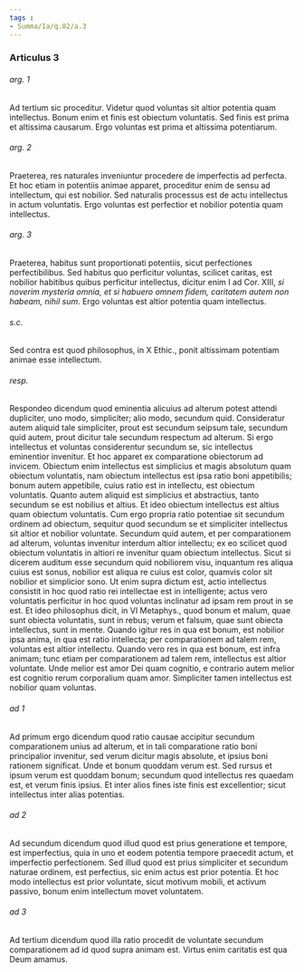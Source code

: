 ```yaml
---
tags : 
- Summa/Ia/q.82/a.3
---
```


### Articulus 3

###### arg. 1
Ad tertium sic proceditur. Videtur quod voluntas sit altior potentia quam intellectus. Bonum enim et finis est obiectum voluntatis. Sed finis est prima et altissima causarum. Ergo voluntas est prima et altissima potentiarum.

###### arg. 2
Praeterea, res naturales inveniuntur procedere de imperfectis ad perfecta. Et hoc etiam in potentiis animae apparet, proceditur enim de sensu ad intellectum, qui est nobilior. Sed naturalis processus est de actu intellectus in actum voluntatis. Ergo voluntas est perfectior et nobilior potentia quam intellectus.

###### arg. 3
Praeterea, habitus sunt proportionati potentiis, sicut perfectiones perfectibilibus. Sed habitus quo perficitur voluntas, scilicet caritas, est nobilior habitibus quibus perficitur intellectus, dicitur enim I ad Cor. XIII, *si noverim mysteria omnia, et si habuero omnem fidem, caritatem autem non habeam, nihil sum*. Ergo voluntas est altior potentia quam intellectus.

###### s.c.
Sed contra est quod philosophus, in X Ethic., ponit altissimam potentiam animae esse intellectum.

###### resp.
Respondeo dicendum quod eminentia alicuius ad alterum potest attendi dupliciter, uno modo, simpliciter; alio modo, secundum quid. Consideratur autem aliquid tale simpliciter, prout est secundum seipsum tale, secundum quid autem, prout dicitur tale secundum respectum ad alterum. Si ergo intellectus et voluntas considerentur secundum se, sic intellectus eminentior invenitur. Et hoc apparet ex comparatione obiectorum ad invicem. Obiectum enim intellectus est simplicius et magis absolutum quam obiectum voluntatis, nam obiectum intellectus est ipsa ratio boni appetibilis; bonum autem appetibile, cuius ratio est in intellectu, est obiectum voluntatis. Quanto autem aliquid est simplicius et abstractius, tanto secundum se est nobilius et altius. Et ideo obiectum intellectus est altius quam obiectum voluntatis. Cum ergo propria ratio potentiae sit secundum ordinem ad obiectum, sequitur quod secundum se et simpliciter intellectus sit altior et nobilior voluntate. Secundum quid autem, et per comparationem ad alterum, voluntas invenitur interdum altior intellectu; ex eo scilicet quod obiectum voluntatis in altiori re invenitur quam obiectum intellectus. Sicut si dicerem auditum esse secundum quid nobiliorem visu, inquantum res aliqua cuius est sonus, nobilior est aliqua re cuius est color, quamvis color sit nobilior et simplicior sono. Ut enim supra dictum est, actio intellectus consistit in hoc quod ratio rei intellectae est in intelligente; actus vero voluntatis perficitur in hoc quod voluntas inclinatur ad ipsam rem prout in se est. Et ideo philosophus dicit, in VI Metaphys., quod bonum et malum, quae sunt obiecta voluntatis, sunt in rebus; verum et falsum, quae sunt obiecta intellectus, sunt in mente. Quando igitur res in qua est bonum, est nobilior ipsa anima, in qua est ratio intellecta; per comparationem ad talem rem, voluntas est altior intellectu. Quando vero res in qua est bonum, est infra animam; tunc etiam per comparationem ad talem rem, intellectus est altior voluntate. Unde melior est amor Dei quam cognitio, e contrario autem melior est cognitio rerum corporalium quam amor. Simpliciter tamen intellectus est nobilior quam voluntas.

###### ad 1
Ad primum ergo dicendum quod ratio causae accipitur secundum comparationem unius ad alterum, et in tali comparatione ratio boni principalior invenitur, sed verum dicitur magis absolute, et ipsius boni rationem significat. Unde et bonum quoddam verum est. Sed rursus et ipsum verum est quoddam bonum; secundum quod intellectus res quaedam est, et verum finis ipsius. Et inter alios fines iste finis est excellentior; sicut intellectus inter alias potentias.

###### ad 2
Ad secundum dicendum quod illud quod est prius generatione et tempore, est imperfectius, quia in uno et eodem potentia tempore praecedit actum, et imperfectio perfectionem. Sed illud quod est prius simpliciter et secundum naturae ordinem, est perfectius, sic enim actus est prior potentia. Et hoc modo intellectus est prior voluntate, sicut motivum mobili, et activum passivo, bonum enim intellectum movet voluntatem.

###### ad 3
Ad tertium dicendum quod illa ratio procedit de voluntate secundum comparationem ad id quod supra animam est. Virtus enim caritatis est qua Deum amamus.

